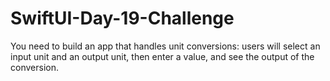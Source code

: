 # SwiftUI-Day-19-Challenge
You need to build an app that handles unit conversions: users will select an input unit and an output unit, then enter a value, and see the output of the conversion.
